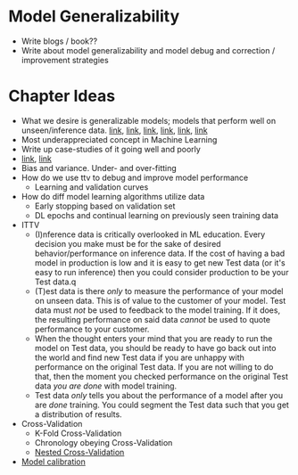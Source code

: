 Model Generalizability
======================

* Write blogs / book??
* Write about model generalizability and model debug and correction / improvement strategies

# Chapter Ideas

* What we desire is generalizable models; models that perform well on unseen/inference data. [link](https://people.csail.mit.edu/delimitrou/papers/2024.cal.generalizability.pdf), [link](https://www.rudderstack.com/learn/machine-learning/generalization-in-machine-learning/), [link](https://pmc.ncbi.nlm.nih.gov/articles/PMC9885377/), [link](https://www.cs.toronto.edu/~lczhang/321/notes/notes09.pdf), [link](https://www.computer.org/csdl/journal/ca/2024/01/10488711/1VORtAtSeuA), [link](https://arxiv.org/pdf/2202.01337)
* Most underappreciated concept in Machine Learning
* Write up case-studies of it going well and poorly
* [link](https://pmc.ncbi.nlm.nih.gov/articles/PMC8637230/), [link](https://www.thelancet.com/journals/landig/article/PIIS2589-7500(20)30186-2/fulltext)
* Bias and variance. Under- and over-fitting
* How do we use ttv to debug and improve model performance
  * Learning and validation curves
* How do diff model learning algorithms utilize data
  * Early stopping based on validation set
  * DL epochs and continual learning on previously seen training data
* ITTV
  * (I)nference data is critically overlooked in ML education. Every decision you make must be for the sake of desired behavior/performance on inference data. If the cost of having a bad model in production is low and it is easy to get new Test data (or it's easy to run inference) then you could consider production to be your Test data.q
  * (T)est data is there *only* to measure the performance of your model on unseen data. This is of value to the customer of your model. Test data must *not* be used to feedback to the model training. If it does, the resulting performance on said data *cannot* be used to quote performance to your customer.
  * When the thought enters your mind that you are ready to run the model on Test data, you should be ready to have go back out into the world and find new Test data if you are unhappy with performance on the original Test data. If you are not willing to do that, then the moment you checked performance on the original Test data *you are done* with model training.
  * Test data *only* tells you about the performance of a model after you are *done* training. You could segment the Test data such that you get a distribution of results.
* Cross-Validation
  * K-Fold Cross-Validation
  * Chronology obeying Cross-Validation
  * [Nested Cross-Validation](https://scikit-learn.org/stable/auto_examples/model_selection/plot_nested_cross_validation_iris.html)
* [Model calibration](https://youtu.be/_HzbiuH9g5E?si=edPvfhOxyPVt8EGm)
